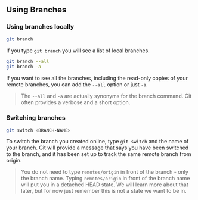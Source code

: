 ## Using Branches

### Using branches locally

```sh
git branch
```

If you type `git branch` you will see a list of local branches.

```sh
git branch --all
git branch -a
```

If you want to see all the branches, including the read-only copies of your remote branches, you can add the `--all` option or just `-a`.

> The `--all` and `-a` are actually synonyms for the branch command. Git often provides a verbose and a short option.

### Switching branches

```sh
git switch <BRANCH-NAME>
```

To switch the branch you created online, type `git switch` and the name of your branch. Git will provide a message that says you have been switched to the branch, and it has been set up to track the same remote branch from origin.

> You do not need to type `remotes/origin` in front of the branch - only the branch name. Typing `remotes/origin` in front of the branch name will put you in a detached HEAD state. We will learn more about that later, but for now just remember this is not a state we want to be in.
